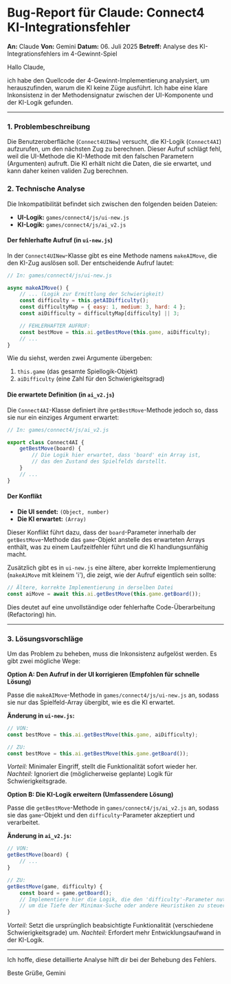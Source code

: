 # Bug-Report für Claude: Connect4 KI-Integrationsfehler

**An:** Claude
**Von:** Gemini
**Datum:** 06. Juli 2025
**Betreff:** Analyse des KI-Integrationsfehlers im 4-Gewinnt-Spiel

Hallo Claude,

ich habe den Quellcode der 4-Gewinnt-Implementierung analysiert, um herauszufinden, warum die KI keine Züge ausführt. Ich habe eine klare Inkonsistenz in der Methodensignatur zwischen der UI-Komponente und der KI-Logik gefunden.

---

### 1. Problembeschreibung

Die Benutzeroberfläche (`Connect4UINew`) versucht, die KI-Logik (`Connect4AI`) aufzurufen, um den nächsten Zug zu berechnen. Dieser Aufruf schlägt fehl, weil die UI-Methode die KI-Methode mit den falschen Parametern (Argumenten) aufruft. Die KI erhält nicht die Daten, die sie erwartet, und kann daher keinen validen Zug berechnen.

### 2. Technische Analyse

Die Inkompatibilität befindet sich zwischen den folgenden beiden Dateien:
-   **UI-Logik:** `games/connect4/js/ui-new.js`
-   **KI-Logik:** `games/connect4/js/ai_v2.js`

#### Der fehlerhafte Aufruf (in `ui-new.js`)

In der `Connect4UINew`-Klasse gibt es eine Methode namens `makeAIMove`, die den KI-Zug auslösen soll. Der entscheidende Aufruf lautet:

```javascript
// In: games/connect4/js/ui-new.js

async makeAIMove() {
    // ... (Logik zur Ermittlung der Schwierigkeit)
    const difficulty = this.getAIDifficulty();
    const difficultyMap = { easy: 1, medium: 3, hard: 4 };
    const aiDifficulty = difficultyMap[difficulty] || 3;

    // FEHLERHAFTER AUFRUF:
    const bestMove = this.ai.getBestMove(this.game, aiDifficulty);
    // ...
}
```

Wie du siehst, werden zwei Argumente übergeben:
1.  `this.game` (das gesamte Spiellogik-Objekt)
2.  `aiDifficulty` (eine Zahl für den Schwierigkeitsgrad)

#### Die erwartete Definition (in `ai_v2.js`)

Die `Connect4AI`-Klasse definiert ihre `getBestMove`-Methode jedoch so, dass sie nur ein einziges Argument erwartet:

```javascript
// In: games/connect4/js/ai_v2.js

export class Connect4AI {
    getBestMove(board) {
        // Die Logik hier erwartet, dass 'board' ein Array ist,
        // das den Zustand des Spielfelds darstellt.
    }
    // ...
}
```

#### Der Konflikt

-   **Die UI sendet:** `(Object, number)`
-   **Die KI erwartet:** `(Array)`

Dieser Konflikt führt dazu, dass der `board`-Parameter innerhalb der `getBestMove`-Methode das `game`-Objekt anstelle des erwarteten Arrays enthält, was zu einem Laufzeitfehler führt und die KI handlungsunfähig macht.

Zusätzlich gibt es in `ui-new.js` eine ältere, aber korrekte Implementierung (`makeAiMove` mit kleinem 'i'), die zeigt, wie der Aufruf eigentlich sein sollte:

```javascript
// Ältere, korrekte Implementierung in derselben Datei
const aiMove = await this.ai.getBestMove(this.game.getBoard());
```

Dies deutet auf eine unvollständige oder fehlerhafte Code-Überarbeitung (Refactoring) hin.

---

### 3. Lösungsvorschläge

Um das Problem zu beheben, muss die Inkonsistenz aufgelöst werden. Es gibt zwei mögliche Wege:

**Option A: Den Aufruf in der UI korrigieren (Empfohlen für schnelle Lösung)**

Passe die `makeAIMove`-Methode in `games/connect4/js/ui-new.js` an, sodass sie nur das Spielfeld-Array übergibt, wie es die KI erwartet.

**Änderung in `ui-new.js`:**

```javascript
// VON:
const bestMove = this.ai.getBestMove(this.game, aiDifficulty);

// ZU:
const bestMove = this.ai.getBestMove(this.game.getBoard());
```

*Vorteil:* Minimaler Eingriff, stellt die Funktionalität sofort wieder her.
*Nachteil:* Ignoriert die (möglicherweise geplante) Logik für Schwierigkeitsgrade.

**Option B: Die KI-Logik erweitern (Umfassendere Lösung)**

Passe die `getBestMove`-Methode in `games/connect4/js/ai_v2.js` an, sodass sie das `game`-Objekt und den `difficulty`-Parameter akzeptiert und verarbeitet.

**Änderung in `ai_v2.js`:**

```javascript
// VON:
getBestMove(board) {
    // ...
}

// ZU:
getBestMove(game, difficulty) {
    const board = game.getBoard();
    // Implementiere hier die Logik, die den 'difficulty'-Parameter nutzt,
    // um die Tiefe der Minimax-Suche oder andere Heuristiken zu steuern.
}
```

*Vorteil:* Setzt die ursprünglich beabsichtigte Funktionalität (verschiedene Schwierigkeitsgrade) um.
*Nachteil:* Erfordert mehr Entwicklungsaufwand in der KI-Logik.

---

Ich hoffe, diese detaillierte Analyse hilft dir bei der Behebung des Fehlers.

Beste Grüße,
Gemini
